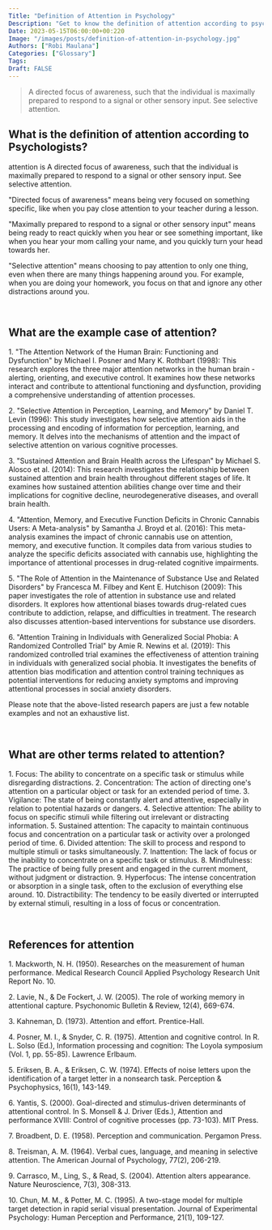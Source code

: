 ```yaml
---
Title: "Definition of Attention in Psychology"
Description: "Get to know the definition of attention according to psychologists."
Date: 2023-05-15T06:00:00+00:220
Image: "/images/posts/definition-of-attention-in-psychology.jpg"
Authors: ["Robi Maulana"]
Categories: ["Glossary"]
Tags: 
Draft: FALSE
---
```





> A directed focus of awareness, such that the individual is maximally prepared to respond to a signal or other sensory input. See selective attention.

## What is the definition of attention according to Psychologists?

attention is A directed focus of awareness, such that the individual is maximally prepared to respond to a signal or other sensory input. See selective attention.

"Directed focus of awareness" means being very focused on something specific, like when you pay close attention to your teacher during a lesson.

"Maximally prepared to respond to a signal or other sensory input" means being ready to react quickly when you hear or see something important, like when you hear your mom calling your name, and you quickly turn your head towards her.

"Selective attention" means choosing to pay attention to only one thing, even when there are many things happening around you. For example, when you are doing your homework, you focus on that and ignore any other distractions around you.

 

## What are the example case of attention?

1\. "The Attention Network of the Human Brain: Functioning and Dysfunction" by Michael I. Posner and Mary K. Rothbart (1998): This research explores the three major attention networks in the human brain - alerting, orienting, and executive control. It examines how these networks interact and contribute to attentional functioning and dysfunction, providing a comprehensive understanding of attention processes.

2\. "Selective Attention in Perception, Learning, and Memory" by Daniel T. Levin (1996): This study investigates how selective attention aids in the processing and encoding of information for perception, learning, and memory. It delves into the mechanisms of attention and the impact of selective attention on various cognitive processes.

3\. "Sustained Attention and Brain Health across the Lifespan" by Michael S. Alosco et al. (2014): This research investigates the relationship between sustained attention and brain health throughout different stages of life. It examines how sustained attention abilities change over time and their implications for cognitive decline, neurodegenerative diseases, and overall brain health.

4\. "Attention, Memory, and Executive Function Deficits in Chronic Cannabis Users: A Meta-analysis" by Samantha J. Broyd et al. (2016): This meta-analysis examines the impact of chronic cannabis use on attention, memory, and executive function. It compiles data from various studies to analyze the specific deficits associated with cannabis use, highlighting the importance of attentional processes in drug-related cognitive impairments.

5\. "The Role of Attention in the Maintenance of Substance Use and Related Disorders" by Francesca M. Filbey and Kent E. Hutchison (2009): This paper investigates the role of attention in substance use and related disorders. It explores how attentional biases towards drug-related cues contribute to addiction, relapse, and difficulties in treatment. The research also discusses attention-based interventions for substance use disorders.

6\. "Attention Training in Individuals with Generalized Social Phobia: A Randomized Controlled Trial" by Amie R. Newins et al. (2019): This randomized controlled trial examines the effectiveness of attention training in individuals with generalized social phobia. It investigates the benefits of attention bias modification and attention control training techniques as potential interventions for reducing anxiety symptoms and improving attentional processes in social anxiety disorders.

Please note that the above-listed research papers are just a few notable examples and not an exhaustive list.

 

## What are other terms related to attention?

1\. Focus: The ability to concentrate on a specific task or stimulus while disregarding distractions. 2. Concentration: The action of directing one's attention on a particular object or task for an extended period of time. 3. Vigilance: The state of being constantly alert and attentive, especially in relation to potential hazards or dangers. 4. Selective attention: The ability to focus on specific stimuli while filtering out irrelevant or distracting information. 5. Sustained attention: The capacity to maintain continuous focus and concentration on a particular task or activity over a prolonged period of time. 6. Divided attention: The skill to process and respond to multiple stimuli or tasks simultaneously. 7. Inattention: The lack of focus or the inability to concentrate on a specific task or stimulus. 8. Mindfulness: The practice of being fully present and engaged in the current moment, without judgment or distraction. 9. Hyperfocus: The intense concentration or absorption in a single task, often to the exclusion of everything else around. 10. Distractibility: The tendency to be easily diverted or interrupted by external stimuli, resulting in a loss of focus or concentration.

 

## References for attention

1\. Mackworth, N. H. (1950). Researches on the measurement of human performance. Medical Research Council Applied Psychology Research Unit Report No. 10.

2\. Lavie, N., & De Fockert, J. W. (2005). The role of working memory in attentional capture. Psychonomic Bulletin & Review, 12(4), 669-674.

3\. Kahneman, D. (1973). Attention and effort. Prentice-Hall.

4\. Posner, M. I., & Snyder, C. R. (1975). Attention and cognitive control. In R. L. Solso (Ed.), Information processing and cognition: The Loyola symposium (Vol. 1, pp. 55-85). Lawrence Erlbaum.

5\. Eriksen, B. A., & Eriksen, C. W. (1974). Effects of noise letters upon the identification of a target letter in a nonsearch task. Perception & Psychophysics, 16(1), 143-149.

6\. Yantis, S. (2000). Goal-directed and stimulus-driven determinants of attentional control. In S. Monsell & J. Driver (Eds.), Attention and performance XVIII: Control of cognitive processes (pp. 73-103). MIT Press.

7\. Broadbent, D. E. (1958). Perception and communication. Pergamon Press.

8\. Treisman, A. M. (1964). Verbal cues, language, and meaning in selective attention. The American Journal of Psychology, 77(2), 206-219.

9\. Carrasco, M., Ling, S., & Read, S. (2004). Attention alters appearance. Nature Neuroscience, 7(3), 308-313.

10\. Chun, M. M., & Potter, M. C. (1995). A two-stage model for multiple target detection in rapid serial visual presentation. Journal of Experimental Psychology: Human Perception and Performance, 21(1), 109-127.
